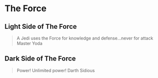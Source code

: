# The Force


## Light Side of The Force

>A Jedi uses the Force for knowledge and defense...never for attack
>Master Yoda

## Dark Side of The Force

>Power! Unlimited power!
>Darth Sidious

